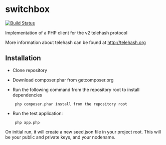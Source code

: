 switchbox
=========

[![Build Status](https://travis-ci.org/jaytaph/switchbox.png?branch=master)](https://travis-ci.org/jaytaph/switchbox)

Implementation of a PHP client for the v2 telehash protocol

More information about telehash can be found at http://telehash.org



Installation
------------
  
 - Clone repository
 - Download composer.phar from getcomposer.org
 - Run the following command from the repository root to install dependencies
  
       
        php composer.phar install from the repository root


 - Run the test application: 
 
       
        php app.php



On initial run, it will create a new seed.json file in your project root. This will
be your public and private keys, and your nodename.
